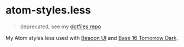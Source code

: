 # atom-styles.less

> deprecated, see my [dotfiles repo](https://github.com/frozzare/dotfiles/blob/master/atom.symlink/styles.less)

My Atom styles.less used with [Beacon UI](https://atom.io/themes/beacon-ui) and [Base 16 Tomorrow Dark](https://atom.io/themes/base16-tomorrow-dark-theme).
